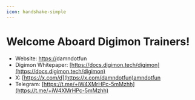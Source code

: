 ```yaml
---
icon: handshake-simple
---
```


# Welcome Aboard Digimon Trainers!

* Website: [https://](https://www.digimon.tech/)damndotfun
* Digimon Whitepaper: [https://docs.digimon.tech/digimon](https://docs.digimon.tech/digimon)
* X: [https://x.com/d](https://x.com/damndotfun)amndotfun
* Telegram: [https://t.me/+iW4XMrHPc-5mMzhh](https://t.me/+iW4XMrHPc-5mMzhh)

